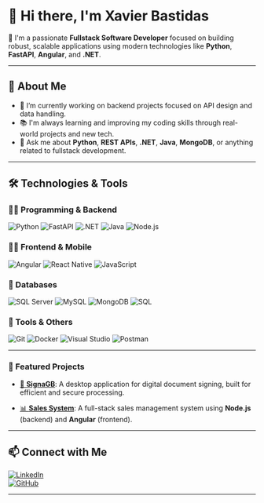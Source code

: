 # 👋 Hi there, I'm Xavier Bastidas

🎯 I'm a passionate **Fullstack Software Developer** focused on building robust, scalable applications using modern technologies like **Python**, **FastAPI**, **Angular**, and **.NET**.

---

## 🧠 About Me

- 🔨 I’m currently working on backend projects focused on API design and data handling.
- 📚 I'm always learning and improving my coding skills through real-world projects and new tech.
- 💬 Ask me about **Python**, **REST APIs**, **.NET**, **Java**, **MongoDB**, or anything related to fullstack development.

---

## 🛠️ Technologies & Tools

### 👨‍💻 Programming & Backend
![Python](https://img.shields.io/badge/Python-3776AB?style=flat&logo=python&logoColor=white)
![FastAPI](https://img.shields.io/badge/FastAPI-009688?style=flat&logo=fastapi&logoColor=white)
![.NET](https://img.shields.io/badge/.NET-512BD4?style=flat&logo=dotnet&logoColor=white)
![Java](https://img.shields.io/badge/Java-ED8B00?style=flat&logo=java&logoColor=white)
![Node.js](https://img.shields.io/badge/Node.js-339933?style=flat&logo=node.js&logoColor=white)

### 🧑‍🎨 Frontend & Mobile
![Angular](https://img.shields.io/badge/Angular-DD0031?style=flat&logo=angular&logoColor=white)
![React Native](https://img.shields.io/badge/React_Native-20232A?style=flat&logo=react&logoColor=61DAFB)
![JavaScript](https://img.shields.io/badge/JavaScript-F7DF1E?style=flat&logo=javascript&logoColor=black)

### 💾 Databases
![SQL Server](https://img.shields.io/badge/SQL_Server-CC2927?style=flat&logo=microsoftsqlserver&logoColor=white)
![MySQL](https://img.shields.io/badge/MySQL-4479A1?style=flat&logo=mysql&logoColor=white)
![MongoDB](https://img.shields.io/badge/MongoDB-47A248?style=flat&logo=mongodb&logoColor=white)
![SQL](https://img.shields.io/badge/SQL-003B57?style=flat&logo=sqlite&logoColor=white)

### 🔧 Tools & Others
![Git](https://img.shields.io/badge/Git-F05032?style=flat&logo=git&logoColor=white)
![Docker](https://img.shields.io/badge/Docker-2496ED?style=flat&logo=docker&logoColor=white)
![Visual Studio](https://img.shields.io/badge/Visual%20Studio-5C2D91?style=flat&logo=visualstudio&logoColor=white)
![Postman](https://img.shields.io/badge/Postman-FF6C37?style=flat&logo=postman&logoColor=white)

---

### 🚀 Featured Projects

- [📘 **SignaGB**](https://github.com/xavierbastidas/SignerDesktopApp.git): A desktop application for digital document signing, built for efficient and secure processing.

- [📊 **Sales System**](https://github.com/xavierbastidas/SalesSystem.git): A full-stack sales management system using **Node.js** (backend) and **Angular** (frontend).

---

## 📫 Connect with Me

[![LinkedIn](https://img.shields.io/badge/LinkedIn-blue?style=flat&logo=linkedin)](https://www.linkedin.com/in/xavierbastidas/)  
[![GitHub](https://img.shields.io/badge/GitHub-181717?style=flat&logo=github&logoColor=white)](https://github.com/xavierbastidas)

---



